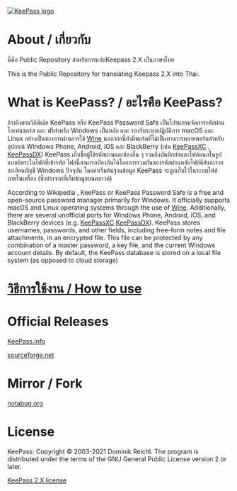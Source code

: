 [![KeePass logo](https://keepass.info/help/images/plockb_64.png)](https://keepass.info/)
# About / เกี่ยวกับ

นี่คือ Public Repository สําหรับการแปลKeepass 2.X เป็นภาษาไทย

This is the Public Repository for translating Keepass 2.X into Thai.

# What is KeePass? / อะไรคือ KeePass?


อ้างอิงตามวิกิพีเดีย KeePass หรือ KeePass Password Safe เป็นโปรแกรมจัดการรหัสผ่านโอเพ่นซอร์ส และ ฟรีสำหรับ Windows เป็นหลัก และ รองรับระบบปฏิบัติการ macOS และ Linux อย่างเป็นทางการผ่านการใช้ [Wine](https://www.winehq.org/)  นอกจากนี้ยังมีพอร์ตที่ไม่เป็นทางการหลายพอร์ตสำหรับอุปกรณ์ Windows Phone, Android, iOS และ BlackBerry (เช่น [KeePassXC](https://keepassxc.org) , [KeePassDX](https://keepassdx.com))  KeePass เก็บชื่อผู้ใช้รหัสผ่านและช่องอื่น ๆ รวมถึงบันทึกย่อและไฟล์แนบในรูปแบบอิสระในไฟล์ที่เข้ารหัส ไฟล์นี้สามารถป้องกันได้โดยการรวมกันของรหัสผ่านหลักไฟล์คีย์และรายละเอียดบัญชี Windows ปัจจุบัน โดยค่าเริ่มต้นฐานข้อมูล KeePass จะถูกเก็บไว้ในระบบไฟล์ภายในเครื่อง (ซึ่งต่างจากที่เก็บข้อมูลบนคลาวด์)

According to Wikipedia , KeePass or KeePass Password Safe is a free and open-source password manager primarily for Windows. It officially supports macOS and Linux operating systems through the use of [Wine](https://www.winehq.org/). Additionally, there are several unofficial ports for Windows Phone, Android, iOS, and BlackBerry devices (e.g. [KeePassXC](https://keepassxc.org) [KeePassDX](https://keepassdx.com)). KeePass stores usernames, passwords, and other fields, including free-form notes and file attachments, in an encrypted file. This file can be protected by any combination of a master password, a key file, and the current Windows account details. By default, the KeePass database is stored on a local file system (as opposed to cloud storage)

# [วิธีการใช้งาน / How to use](https://keepass.info/help/v2/translation.html)


# Official Releases
[KeePass.info](https://keepass.info/translations.html)

[sourceforge.net](https://sourceforge.net/projects/keepass/files/Translations%202.x/)

# Mirror / Fork
[notabug.org](https://notabug.org/lottanorta/KeePass_Thai_Trans)

# License 

KeePass: Copyright © 2003-2021 Dominik Reichl.
The program is distributed under the terms of the GNU General Public License version 2 or later.

[KeePass 2.X license](https://keepass.info/help/v2/license.html)
